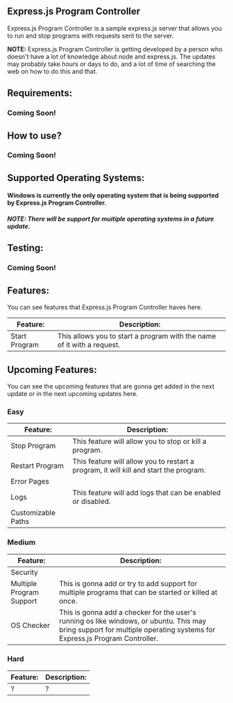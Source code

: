 ## Express.js Program Controller

Express.js Program Controller is a sample express.js server that allows you to run and stop programs with requests sent to the server.

**NOTE:** Express.js Program Controller is getting developed by a person who doesn't have a lot of knowledge about node and express.js. The updates may probably take hours or days to do, and a lot of time of searching the web on how to do this and that.

## Requirements:

### Coming Soon!

## How to use?

### Coming Soon!

## Supported Operating Systems:

#### Windows is currently the only operating system that is being supported by Express.js Program Controller.
##### **NOTE:** There will be support for muitiple operating systems in a future update.

## Testing:

### Coming Soon!

## Features:

You can see features that Express.js Program Controller haves here.

| Feature: | Description: |
| ------------ | ------------ |
| Start Program  |  This allows you to start a program with the name of it with a request. |

## Upcoming Features:

You can see the upcoming features that are gonna get added in the next update or in the next upcoming updates here.

### Easy
| Feature: | Description: |
| ------------ | ------------ |
| Stop Program  |  This feature will allow you to stop or kill a program. |
| Restart Program | This feature will allow you to restart a program, it will kill and start the program. |
| Error Pages | |
| Logs | This feature will add logs that can be enabled or disabled.|
| Customizable Paths | |


### Medium
| Feature: | Description: |
| ------------ | ------------ |
| Security | |
| Multiple Program Support | This is gonna add or try to add support for multiple programs that can be started or killed at once. |
| OS Checker | This is gonna add a checker for the user's running os like windows, or ubuntu. This may bring support for multiple operating systems for Express.js Program Controller. |

### Hard
| Feature: | Description: |
| ------------ | ------------ |
| ? | ? |


